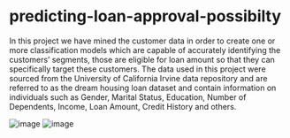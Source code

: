 # predicting-loan-approval-possibilty
In this project we have mined the customer data in order to create one or more classification models which are capable of accurately identifying  the customers’ segments, those are eligible for loan amount so that they can specifically target these customers. 
The data used in this project were sourced from the University of California Irvine data repository and are referred to as the dream housing loan dataset and 
contain information on individuals such as Gender, Marital Status, Education, Number of Dependents, Income, Loan Amount, Credit History and others.


![image](https://user-images.githubusercontent.com/89430053/195967029-50d827c8-eb4d-4a9a-99c9-c32466ff5417.png)
![image](https://user-images.githubusercontent.com/89430053/195967035-c847e13e-069e-49cf-bc1e-92f7b8911896.png)

